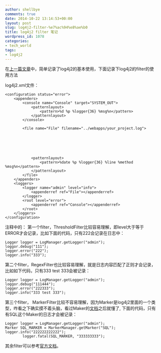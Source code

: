 ```yaml
---
author: shellbye
comments: true
date: 2014-10-22 13:14:53+00:00
layout: post
slug: log4j2-filter-%e7%ac%94%e8%ae%b0
title: log4j2 filter 笔记
wordpress_id: 1078
categories:
- tech_world
tags:
- log4j2
---
```


在[上一篇文章](http://www.shellbye.com/blog/%E6%8A%80%E6%9C%AF%E4%B8%96%E7%95%8C/jfianl-%E9%85%8D%E7%BD%AE-log4j2-%E7%AC%94%E8%AE%B0/)中，简单记录了log4j2的基本使用，下面记录下log4j2的filter的使用方法

log4j2.xml文件：

    
    
    <configuration status="error">
        <appenders>
            <console name="Console" target="SYSTEM_OUT">
                <patternlayout>
                    <pattern>%d %p %logger{36} %msg%n</pattern>
                </patternlayout>
            </console>
            
            <file name="File" filename="../webapps/your_project.log">
                
                
                
                
                
                
                <patternlayout>
                    <pattern>%date %p %logger{36} %line %method %msg%n</pattern>
                </patternlayout>
            </file>
        </appenders>
        <loggers>
            <logger name="admin" level="info">
                <appenderref ref="File"></appenderref>
            </logger>
            <root level="error">
                <appenderref ref="Console"></appenderref>
            </root>
        </loggers>
    </configuration>
    



注释中的：
第一个filter，ThresholdFilter比较容易理解，即level大于等于ERROR才会记录，比如下面的代码，只有222会记录在日志中：

    
    Logger logger = LogManager.getLogger("admin");
    loggor.debug("111");
    logger.error("222");
    logger.info("333");



第二个filter，RegexFilter也比较容易理解，就是日志内容匹配了正则才会记录，比如如下代码，只有333 test 333会被记录：

    
    Logger logger = LogManager.getLogger("admin");
    loggor.debug("111444");
    logger.error("222333");
    logger.info("333 test 333");



第三个filter， MarkerFilter比较不容易理解，因为Marker是log4j2里面的一个类型，咋看之下确实摸不着头脑，看过Maker的[文档](http://logging.apache.org/log4j/2.0/manual/markers.html)之后就懂了, 下面的代码，只有有SQL这个Maker的日志才会被记录：

    
    Logger logger = LogManager.getLogger("admin");
    Marker SQL_MARKER = MarkerManager.getMarker("SQL");
    logger.info("222222222222");
            logger.fatal(SQL_MARKER, "333333333");



其余filter可以参考[官方文档](http://logging.apache.org/log4j/2.0/manual/filters.html)。
